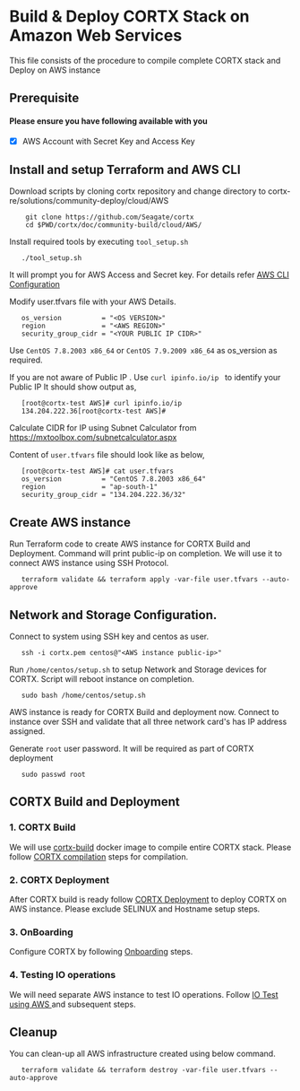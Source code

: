 # Build & Deploy CORTX Stack on Amazon Web Services 

This file consists of the procedure to compile complete CORTX stack and Deploy on AWS instance


## Prerequisite 
#### Please ensure you have following available with you 

 -  [x]  AWS Account with Secret Key and Access Key

## Install and setup Terraform and AWS CLI

   Download scripts by cloning cortx repository and change directory to cortx-re/solutions/community-deploy/cloud/AWS
```
    git clone https://github.com/Seagate/cortx 
    cd $PWD/cortx/doc/community-build/cloud/AWS/
```

   Install required tools by executing `tool_setup.sh`
```
   ./tool_setup.sh
```

   It will prompt you for AWS Access and Secret key. For details refer [AWS CLI Configuration](https://docs.aws.amazon.com/cli/latest/userguide/cli-configure-quickstart.html#cli-configure-quickstart-config)

   Modify user.tfvars file with your AWS Details.
```
   os_version          = "<OS VERSION>"
   region              = "<AWS REGION>"
   security_group_cidr = "<YOUR PUBLIC IP CIDR>"
```
   Use `CentOS 7.8.2003 x86_64` or `CentOS 7.9.2009 x86_64` as os_version as required.

   If you are not aware of Public IP . Use `curl ipinfo.io/ip `  to identify your Public IP
   It should show output as,
```
   [root@cortx-test AWS]# curl ipinfo.io/ip
   134.204.222.36[root@cortx-test AWS]#
```
   Calculate CIDR for IP using Subnet Calculator from https://mxtoolbox.com/subnetcalculator.aspx 

   Content of `user.tfvars` file should look like as below,
```
   [root@cortx-test AWS]# cat user.tfvars
   os_version          = "CentOS 7.8.2003 x86_64"
   region              = "ap-south-1"
   security_group_cidr = "134.204.222.36/32"
```

## Create AWS instance

   Run Terraform code to create AWS instance for CORTX Build and Deployment. Command will print public-ip on completion. We will use it to connect AWS instance using SSH Protocol. 
```
   terraform validate && terraform apply -var-file user.tfvars --auto-approve
```
## Network and Storage Configuration.

   Connect to system using SSH key and centos as user.

```
   ssh -i cortx.pem centos@"<AWS instance public-ip>" 
```

   Run `/home/centos/setup.sh` to setup Network and Storage devices for CORTX. Script will reboot instance on completion. 
```
   sudo bash /home/centos/setup.sh
```
   AWS instance is ready for CORTX Build and deployment now. Connect to instance over SSH and validate that all three network card's has IP address assigned.
   
   Generate `root` user password. It will be required as part of CORTX deployment
   
```
   sudo passwd root
```   

## CORTX Build and Deployment

### 1. CORTX Build

   We will use [cortx-build](https://github.com/Seagate/cortx/pkgs/container/cortx-build) docker image to compile entire CORTX stack. Please follow [CORTX compilation](https://github.com/Seagate/cortx/blob/main/doc/community-build/archive/Generate-Cortx-Build-Stack.md) steps for compilation.

### 2. CORTX Deployment

   After CORTX build is ready follow [CORTX Deployment](https://github.com/Seagate/cortx/blob/main/doc/community-build/archive/ProvisionReleaseBuild.md) to deploy CORTX on AWS instance. Please exclude SELINUX and Hostname setup steps.

### 3. OnBoarding 

   Configure CORTX by following [Onboarding](https://github.com/Seagate/cortx/blob/main/doc/Preboarding_and_Onboarding.rst) steps.

### 4. Testing IO operations 

   We will need separate AWS instance to test IO operations. Follow [IO Test using AWS ](https://github.com/Seagate/cortx/blob/main/doc/integrations/AWS_EC2/README.md) and subsequent steps. 

## Cleanup 

   You can clean-up all AWS infrastructure created using below command. 
```
   terraform validate && terraform destroy -var-file user.tfvars --auto-approve
```
